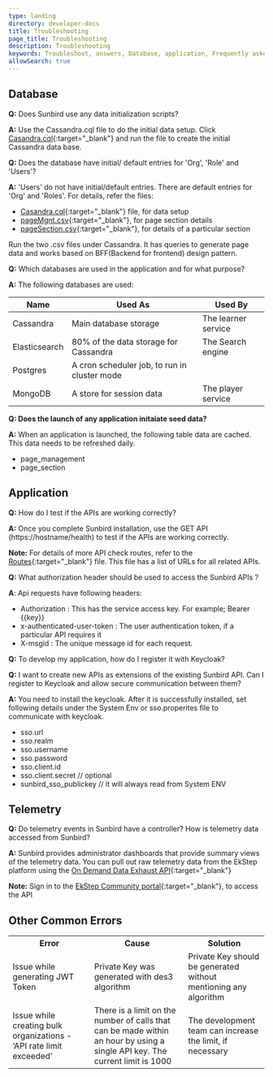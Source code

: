 ```yaml
---
type: landing
directory: developer-docs
title: Troubleshooting
page_title: Troubleshooting
description: Troubleshooting
keywords: Troubleshoot, answers, Database, application, Frequently asked questions, 'FAQ, questions'
allowSearch: true
---
```

## Database

**Q:** Does Sunbird use any data initialization scripts?

**A:** Use the Cassandra.cql file to do the initial data setup. 
Click [Casandra.cql](https://github.com/project-sunbird/sunbird-lms-mw/blob/master/service/src/main/resources/cassandra.cql){:target="_blank"} and run the file to create the initial Cassandra data base.

**Q:**  Does the database have initial/ default entries for 'Org', 'Role' and 'Users'?

**A:**  'Users' do not have initial/default entries. There are default entries for 'Org' and 'Roles'. 
For details, refer the files:

+ [Casandra.cql](https://github.com/project-sunbird/sunbird-lms-mw/blob/master/actors/src/main/resources/cassandra.cql){:target="_blank"} file, for data setup
+ [pageMgnt.csv](https://github.com/project-sunbird/sunbird-lms-mw/blob/master/actors/src/main/resources/pageMgmt.csv){:target="_blank"}, for page section details
+ [pageSection.csv](https://github.com/project-sunbird/sunbird-lms-mw/blob/master/actors/src/main/resources/pageSection.csv){:target="_blank"}, for details of a particular section
     
Run the two .csv files under Cassandra. It has queries to generate page data and works based on BFF(Backend for frontend) design pattern.

**Q:**  Which databases are used in the application and for what purpose?

**A:** The following databases are used: 

Name | Used As     | Used By
---- |-------------|--------
Cassandra |Main database storage  |The learner service
Elasticsearch  |  80% of the data storage for Cassandra     | The Search engine 
Postgres  |A cron scheduler job, to run in cluster mode     |
MongoDB   |A store for session data     |The player service
 
**Q:  Does the launch of any application initaiate seed data?**

**A:** When an application is launched, the following table data are cached. This data needs to be refreshed daily. 

- page_management 
- page_section

## Application 

**Q:** How do I test if the APIs are working correctly?

**A:**  Once you complete Sunbird installation, use the GET API (https://hostname/health) to test if the APIs are working correctly.

**Note:** For details of more API check routes, refer to the [Routes](https://github.com/project-sunbird/sunbird-lms-service/blob/master/service/conf/routes){:target="_blank"} file. This file has a list of URLs for all related APIs.
 
 **Q:** What authorization header should be used to access the Sunbird APIs ?

**A**:  Api requests have following headers:
   
   + Authorization : This has the service access key. For example; Bearer {{key}}
   + x-authenticated-user-token : The user authentication token, if a particular API requires it
   + X-msgid : The unique message id for each request.
    
 **Q:** To develop my application, how do I register it with Keycloak?
 
 **Q:** I want to create new APIs as extensions of the existing Sunbird API. Can I register to Keycloak and allow secure communication between them? 
 
 **A:**  You need to install the keycloak. After it is successfully installed, set following details under the System Env or sso.properites file to communicate with keycloak.
 
 + sso.url 
 + sso.realm
 + sso.username
 + sso.password 
 + sso.client.id
 + sso.client.secret // optional
 + sunbird_sso_publickey // it will always read from System ENV

## Telemetry

**Q:** Do telemetry events in Sunbird have a controller? How is telemetry data accessed from Sunbird?

**A:** Sunbird provides administrator dashboards that provide summary views of the telemetry data. You can pull out raw telemetry data from the EkStep platform using the [On Demand Data Exhaust API](https://community.ekstep.in/developer-apis/on-demand-data-exhaust-api){:target="_blank"} 

**Note:** Sign in to the [EkStep Community portal](https://community.ekstep.in){:target="_blank"}, to access the API 

## Other Common Errors 

<table>
  <tr>
    <th>Error</th>
    <th>Cause</th>
    <th>Solution</th>
  </tr>
  <tr>
    <td>Issue while generating JWT Token</td>
    <td>Private Key was generated with des3 algorithm</td>
    <td>Private Key should be generated without mentioning any algorithm</td>
  </tr>
  <tr>
    <td>Issue while creating bulk organizations - ‘API rate limit exceeded’
</td>
    <td>There is a limit on the number of calls that can be made within an hour by using a single API key. The current limit is 1000</td>
    <td> The development team can increase the limit, if necessary</td>
  </tr>
</table>
 

